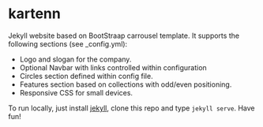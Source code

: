 kartenn
=======

Jekyll website based on BootStraap carrousel template. It supports the following sections (see _config.yml):

 *  Logo and slogan for the company.
 *  Optional Navbar with links controlled within configuration
 *  Circles section defined within config file.
 *  Features section based on collections with odd/even positioning.
 *  Responsive CSS for small devices.
 
To run locally, just install [jekyll](http://jekyllrb.com/), clone this repo and type `jekyll serve`. Have fun!
 


